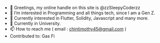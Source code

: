 - 👋 Greetings, my online handle on this site is @zzSleepyCoderzz
- 👀 I’m interested in Programming and all things tech, since I am a Gen Z.
- 🌱 Currently interested in Flutter, Solidity, Javascript and many more.
- 💞️ Currently in University.
- 📫 How to reach me ( email : chintimothy45@gmail.com )
- Contributed to:
  Gas Fi
  

<!---
zzSleepyCoderzz/zzSleepyCoderzz is a ✨ special ✨ repository because its `README.md` (this file) appears on your GitHub profile.
You can click the Preview link to take a look at your changes.
--->
